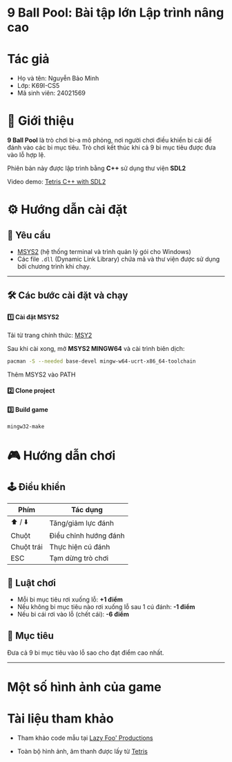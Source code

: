# 9 Ball Pool: Bài tập lớn Lập trình nâng cao
# Tác giả
- Họ và tên: Nguyễn Bảo Minh
- Lớp: K69I-CS5
- Mã sinh viên: 24021569
# 🎱 Giới thiệu

**9 Ball Pool** là trò chơi bi-a mô phỏng, nơi người chơi điều khiển bi cái để đánh vào các bi mục tiêu. Trò chơi kết thúc khi cả 9 bi mục tiêu được đưa vào lỗ hợp lệ.

Phiên bản này được lập trình bằng **C++** sử dụng thư viện **SDL2**

Video demo: [Tetris C++ with SDL2](https://youtu.be/kcqnd57YXS4)
# ⚙️ Hướng dẫn cài đặt

## 🔧 Yêu cầu

- [MSYS2](https://www.msys2.org/) (hệ thống terminal và trình quản lý gói cho Windows)
- Các file `.dll` (Dynamic Link Library) chứa mã và thư viện được sử dụng bởi chương trình khi chạy.

---

## 🛠️ Các bước cài đặt và chạy

#### 1️⃣ Cài đặt MSYS2
Tải từ trang chính thức: [MSY2](https://www.msys2.org)
 
 Sau khi cài xong, mở **MSYS2 MINGW64** và cài trình biên dịch:

```bash
pacman -S --needed base-devel mingw-w64-ucrt-x86_64-toolchain
```
Thêm MSYS2 vào PATH
#### 2️⃣ Clone project

#### 3️⃣ Build game

```bash
mingw32-make
```



# 🎮 Hướng dẫn chơi

## 🕹️ Điều khiển

| Phím         | Tác dụng                      |
|--------------|-------------------------------|
| ⬆️ / ⬇️      | Tăng/giảm lực đánh            |
| Chuột        | Điều chỉnh hướng đánh         |
| Chuột trái   | Thực hiện cú đánh             |
| ESC          | Tạm dừng trò chơi             |

## 📐 Luật chơi

- Mỗi bi mục tiêu rơi xuống lỗ: **+1 điểm**
- Nếu không bi mục tiêu nào rơi xuống lỗ sau 1 cú đánh: **-1 điểm**
- Nếu bi cái rơi vào lỗ (chết cái): **-6 điểm**

## 🎯 Mục tiêu

Đưa cả 9 bi mục tiêu vào lỗ sao cho đạt điểm cao nhất.

---

# Một số hình ảnh của game

# Tài liệu tham khảo
- Tham khảo code mẫu tại [Lazy Foo' Productions](https://lazyfoo.net/tutorials/SDL/index.php)

- Toàn bộ hình ảnh, âm thanh được lấy từ [Tetris](https://tetris.com/play-tetris)





